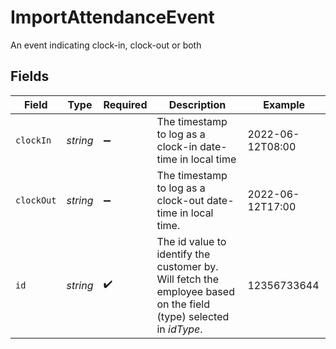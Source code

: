 # ImportAttendanceEvent

An event indicating clock-in, clock-out or both


## Fields

| Field                                                                                                                  | Type                                                                                                                   | Required                                                                                                               | Description                                                                                                            | Example                                                                                                                |
| ---------------------------------------------------------------------------------------------------------------------- | ---------------------------------------------------------------------------------------------------------------------- | ---------------------------------------------------------------------------------------------------------------------- | ---------------------------------------------------------------------------------------------------------------------- | ---------------------------------------------------------------------------------------------------------------------- |
| `clockIn`                                                                                                              | *string*                                                                                                               | :heavy_minus_sign:                                                                                                     | The timestamp to log as a clock-in date-time in local time                                                             | 2022-06-12T08:00                                                                                                       |
| `clockOut`                                                                                                             | *string*                                                                                                               | :heavy_minus_sign:                                                                                                     | The timestamp to log as a clock-out date-time in local time.                                                           | 2022-06-12T17:00                                                                                                       |
| `id`                                                                                                                   | *string*                                                                                                               | :heavy_check_mark:                                                                                                     | The id value to identify the customer by. Will fetch the employee based on the field (type) selected in <i>idType</i>. | 12356733644                                                                                                            |